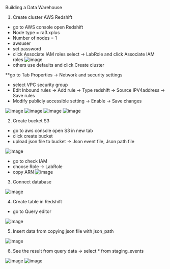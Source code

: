 Building a Data Warehouse
1. Create cluster AWS Redshift
- go to AWS console open Redshift
- Node type = ra3.xplus 
- Number of nodes = 1
- awsuser
- set password
- click Associate IAM roles select -> LabRole and click Associate IAM roles
![image](https://user-images.githubusercontent.com/111696729/191307505-cd1eddb9-5b28-4b2d-97b1-bcb12541d152.png)
- others use defaults and click Create cluster

**go to Tab Properties -> Network and security settings
- select VPC security group
- Edit Inbound rules -> Add rule -> Type redshift -> Source IPV4address -> Save rules
- Modify publicly accessible setting -> Enable -> Save changes

![image](https://user-images.githubusercontent.com/111696729/191310902-c400f54f-7b89-436c-aeda-e02f4c7ac12d.png)
![image](https://user-images.githubusercontent.com/111696729/191310934-bc5dfc66-a7eb-4b42-9513-ae17136028ea.png)
![image](https://user-images.githubusercontent.com/111696729/191969919-a516d324-33ef-4956-a5d0-2e76773edb1d.png)
![image](https://user-images.githubusercontent.com/111696729/191970273-4ea71592-a5af-47b3-b192-3d9d83b31d68.png)


2. Create bucket S3
- go to aws console open S3 in new tab
- click create bucket
- upload json file to bucket -> Json event file, Json path file

![image](https://user-images.githubusercontent.com/111696729/191316702-96fb7663-4587-4451-a79f-eb34e377efbc.png)

- go to check IAM 
- choose Role -> LabRole
- copy ARN
![image](https://user-images.githubusercontent.com/111696729/191314225-42d53cea-2a09-46dc-b83c-befa40d73e02.png)

3. Connect database

![image](https://user-images.githubusercontent.com/111696729/191316352-caf41f65-3af8-4ee5-b587-2e324395948d.png)

4. Create table in Redshift
- go to Query editor

![image](https://user-images.githubusercontent.com/111696729/191968312-2e443d67-b540-421f-a906-30ba3106d54c.png)

5. Insert data from copying json file with json_path

![image](https://user-images.githubusercontent.com/111696729/191318324-4999c1d0-8bdc-4502-be88-cea393d68ee1.png)

6. See the result from query data -> select * from staging_events

![image](https://user-images.githubusercontent.com/111696729/191967015-c06747ea-443c-4305-84dc-b6dfa3fab8c6.png)
![image](https://user-images.githubusercontent.com/111696729/191965306-cbc7d6e4-1f40-41f6-9958-900c7e5c0c98.png)



